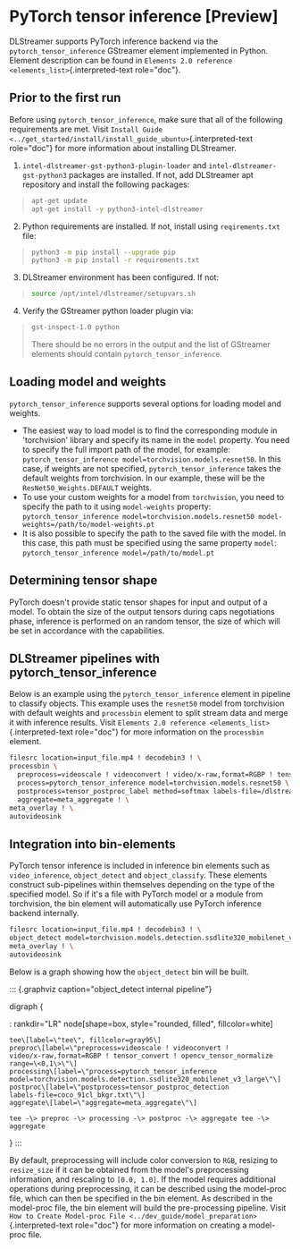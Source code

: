 # PyTorch tensor inference \[Preview\]

DLStreamer supports PyTorch inference backend via the
`pytorch_tensor_inference` GStreamer element implemented in Python.
Element description can be found in
`Elements 2.0 reference <elements_list>`{.interpreted-text role="doc"}.

## Prior to the first run

Before using `pytorch_tensor_inference`, make sure that all of the
following requirements are met. Visit
`Install Guide <../get_started/install/install_guide_ubuntu>`{.interpreted-text
role="doc"} for more information about installing DLStreamer.

1.  `intel-dlstreamer-gst-python3-plugin-loader` and
    `intel-dlstreamer-gst-python3` packages are installed. If not, add
    DLStreamer apt repository and install the following packages:

> ``` sh
> apt-get update
> apt-get install -y python3-intel-dlstreamer
> ```

2.  Python requirements are installed. If not, install using
    `reqirements.txt` file:

> ``` sh
> python3 -m pip install --upgrade pip
> python3 -m pip install -r requirements.txt
> ```

3.  DLStreamer environment has been configured. If not:

> ``` sh
> source /opt/intel/dlstreamer/setupvars.sh
> ```

4.  Verify the GStreamer python loader plugin via:

> ``` sh
> gst-inspect-1.0 python
> ```
>
> There should be no errors in the output and the list of GStreamer
> elements should contain `pytorch_tensor_inference`.

## Loading model and weights

`pytorch_tensor_inference` supports several options for loading model
and weights.

-   The easiest way to load model is to find the corresponding module in
    \'torchvision\' library and specify its name in the `model`
    property. You need to specify the full import path of the model, for
    example:
    `pytorch_tensor_inference model=torchvision.models.resnet50`. In
    this case, if weights are not specified, `pytorch_tensor_inference`
    takes the default weights from torchvision. In our example, these
    will be the `ResNet50_Weights.DEFAULT` weights.
-   To use your custom weights for a model from `torchvision`, you need
    to specify the path to it using `model-weights` property:
    `pytorch_tensor_inference model=torchvision.models.resnet50 model-weights=/path/to/model-weights.pt`
-   It is also possible to specify the path to the saved file with the
    model. In this case, this path must be specified using the same
    property `model`: `pytorch_tensor_inference model=/path/to/model.pt`

## Determining tensor shape

PyTorch doesn\'t provide static tensor shapes for input and output of a
model. To obtain the size of the output tensors during caps negotiations
phase, inference is performed on an random tensor, the size of which
will be set in accordance with the capabilities.

## DLStreamer pipelines with pytorch_tensor_inference

Below is an example using the `pytorch_tensor_inference` element in
pipeline to classify objects. This example uses the `resnet50` model
from torchvision with default weights and `processbin` element to split
stream data and merge it with inference results. Visit
`Elements 2.0 reference <elements_list>`{.interpreted-text role="doc"}
for more information on the `processbin` element.

``` sh
filesrc location=input_file.mp4 ! decodebin3 ! \
processbin \
  preprocess=videoscale ! videoconvert ! video/x-raw,format=RGBP ! tensor_convert ! opencv_tensor_normalize range=<0,1>, mean=<0.485, 0.456, 0.406>, std=<0.229, 0.224, 0.225> \
  process=pytorch_tensor_inference model=torchvision.models.resnet50 \
  postprocess=tensor_postproc_label method=softmax labels-file=/dlstreamer_dir/samples/labels/imagenet_2012.txt \
  aggregate=meta_aggregate ! \
meta_overlay ! \
autovideosink
```

## Integration into bin-elements

PyTorch tensor inference is included in inference bin elements such as
`video_inference`, `object_detect` and `object_classify`. These elements
construct sub-pipelines within themselves depending on the type of the
specified model. So if it\'s a file with PyTorch model or a module from
torchvision, the bin element will automatically use PyTorch inference
backend internally.

``` sh
filesrc location=input_file.mp4 ! decodebin3 ! \
object_detect model=torchvision.models.detection.ssdlite320_mobilenet_v3_large labels-file=coco_91cl_bkgr.txt ! \
meta_overlay ! \
autovideosink
```

Below is a graph showing how the `object_detect` bin will be built.

::: {.graphviz caption="object_detect internal pipeline"}

digraph {

:   rankdir=\"LR\" node\[shape=box, style=\"rounded, filled\",
    fillcolor=white\]

    tee\[label=\"tee\", fillcolor=gray95\]
    preproc\[label=\"preprocess=videoscale ! videoconvert !
    video/x-raw,format=RGBP ! tensor_convert ! opencv_tensor_normalize
    range=\<0,1\>\"\]
    processing\[label=\"process=pytorch_tensor_inference
    model=torchvision.models.detection.ssdlite320_mobilenet_v3_large\"\]
    postproc\[label=\"postprocess=tensor_postproc_detection
    labels-file=coco_91cl_bkgr.txt\"\]
    aggregate\[label=\"aggregate=meta_aggregate\"\]

    tee -\> preproc -\> processing -\> postproc -\> aggregate tee -\>
    aggregate

}
:::

By default, preprocessing will include color conversion to `RGB`,
resizing to `resize_size` if it can be obtained from the model\'s
preprocessing information, and rescaling to `[0.0, 1.0]`. If the model
requires additional operations during preprocessing, it can be described
using the model-proc file, which can then be specified in the bin
element. As described in the model-proc file, the bin element will build
the pre-processing pipeline. Visit
`How to Create Model-proc File <../dev_guide/model_preparation>`{.interpreted-text
role="doc"} for more information on creating a model-proc file.
